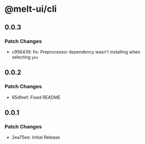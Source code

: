 # @melt-ui/cli

## 0.0.3

### Patch Changes

- c956439: fix: Preprocessor dependency wasn't installing when selecting `yes`

## 0.0.2

### Patch Changes

- 65dfeef: Fixed README

## 0.0.1

### Patch Changes

- 2ea75ee: Initial Release
